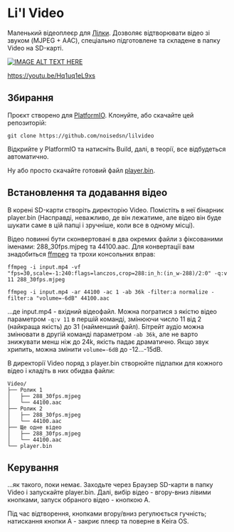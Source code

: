 # Li'l Video

Маленький відеоплеєр для [Лілки](https://github.com/and3rson/lilka). Дозволяє відтворювати відео зі звуком (MJPEG + AAC), спеціально підготовлене та складене в папку Video на SD-карті.

[![IMAGE ALT TEXT HERE](https://img.youtube.com/vi/Hq1uq1eL9xs/mqdefault.jpg)](https://www.youtube.com/watch?v=Hq1uq1eL9xs)

https://youtu.be/Hq1uq1eL9xs

## Збирання

Проєкт створено для [PlatformIO](https://platformio.org/). Клонуйте, або скачайте цей репозиторій:

```console
git clone https://github.com/noisedsn/lilvideo
```

Відкрийте у PlatformIO та натисніть Build, далі, в теорії, все відбудеться автоматично.

Ну або просто скачайте готовий файл [player.bin](player.bin).

## Встановлення та додавання відео

В корені SD-карти створіть директорію Video. Помістіть в неї бінарник player.bin (Насправді, неважливо, де він лежатиме, але відео він буде шукати саме в цій папці і зручніше, коли все в одному місці).

Відео повинні бути сконвертовані в два окремих файли з фіксованими іменами: 288_30fps.mjpeg та 44100.aac. Для конвертації вам знадобиться [ffmpeg](https://www.ffmpeg.org/) та трохи консольних вправ:

```console
ffmpeg -i input.mp4 -vf "fps=30,scale=-1:240:flags=lanczos,crop=288:in_h:(in_w-288)/2:0" -q:v 11 288_30fps.mjpeg
```

```console
ffmpeg -i input.mp4 -ar 44100 -ac 1 -ab 36k -filter:a normalize -filter:a "volume=-6dB" 44100.aac
```
...де input.mp4 - вхідний відеофайл. Можна погратися з якістю відео параметром `-q:v 11` в першій команді, змінюючи число 11 від 2 (найкраща якість) до 31 (найменший файл). Бітрейт аудіо можна змінювати в другій команді параметром `-ab 36k`, але не варто знижувати менш ніж до 24k, якість падає драматично. Якщо звук хрипить, можна змінити `volume=-6dB` до -12...-15dB.

В директорії Video поряд з player.bin створюйте підпапки для кожного відео і кладіть в них обидва файли:

```
Video/
├── Ролик 1
│   ├── 288_30fps.mjpeg
│   └── 44100.aac
├── Ролик 2
│   ├── 288_30fps.mjpeg
│   └── 44100.aac
├── Ще одне відео
│   ├── 288_30fps.mjpeg
│   └── 44100.aac
└── player.bin
```

## Керування
...як такого, поки немає. Заходьте через Браузер SD-карти в папку Video і запускайте player.bin. Далі, вибір відео - вгору-вниз лівими кнопками, запуск обраного відео - кнопкою А. 

Під час відтворення, кнопками вгору/вниз регулюється гучність; натискання кнопки А - закриє плеєр та поверне в Keira OS.